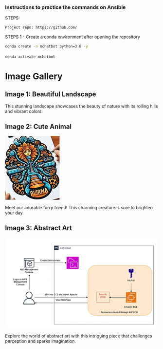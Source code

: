 ### Instructions to practice the commands on Ansible
STEPS:
```bash
Project repo: https://github.com/
```
STEPS 1 - Create a conda environment after opening the repository
```bash
conda create -n mchatbot python=3.8 -y

conda activate mchatbot
```

# Image Gallery

## Image 1: Beautiful Landscape


This stunning landscape showcases the beauty of nature with its rolling hills and vibrant colors.

## Image 2: Cute Animal

![Cute Animal](Nepal/PCS.jpeg)

Meet our adorable furry friend! This charming creature is sure to brighten your day.

## Image 3: Abstract Art

![Abstract Art](Nepal/ada.png)

Explore the world of abstract art with this intriguing piece that challenges perception and sparks imagination.